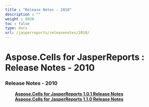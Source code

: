 ```yaml
---
title : "Release Notes - 2010" 
description : "" 
weight : 8038 
toc : false
type: docs
url: /jasperreports/releasenotes/2010/
---
```


# Aspose.Cells for JasperReports : Release Notes - 2010


### Release Notes - 2010

&nbsp;&nbsp;&nbsp;&nbsp;&nbsp;&nbsp;&nbsp;&nbsp;[**Aspose.Cells for JasperReports 1.0.1 Release Notes**](https://docs2.aspose.com/cells/jasperreports/releasenotes/2010/aspose.cells+for+jasperreports+1.0.1+release+notes)    
&nbsp;&nbsp;&nbsp;&nbsp;&nbsp;&nbsp;&nbsp;&nbsp;[**Aspose.Cells for JasperReports 1.1.0 Release Notes**](https://docs2.aspose.com/cells/jasperreports/releasenotes/2010/aspose.cells+for+jasperreports+1.1.0+release+notes)    


           

